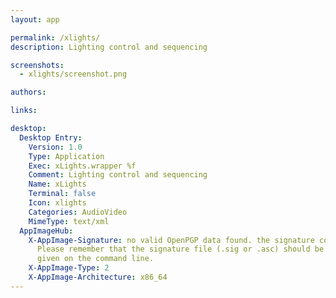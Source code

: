 ```yaml
---
layout: app

permalink: /xlights/
description: Lighting control and sequencing

screenshots:
  - xlights/screenshot.png

authors:

links:

desktop:
  Desktop Entry:
    Version: 1.0
    Type: Application
    Exec: xLights.wrapper %f
    Comment: Lighting control and sequencing
    Name: xLights
    Terminal: false
    Icon: xlights
    Categories: AudioVideo
    MimeType: text/xml
  AppImageHub:
    X-AppImage-Signature: no valid OpenPGP data found. the signature could not be verified.
      Please remember that the signature file (.sig or .asc) should be the first file
      given on the command line.
    X-AppImage-Type: 2
    X-AppImage-Architecture: x86_64
---
```


